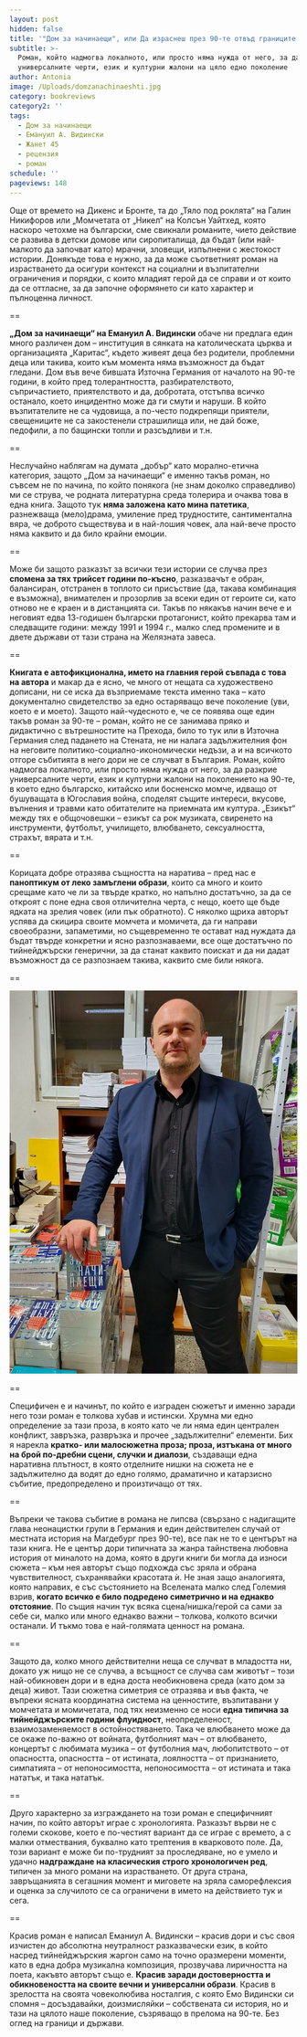 ```yaml
---
layout: post
hidden: false
title: '"Дом за начинаещи", или Да израснеш през 90-те отвъд границите'
subtitle: >-
  Роман, който надмогва локалното, или просто няма нужда от него, за да разкрие
  универсалните черти, език и културни жалони на цяло едно поколение
author: Antonia
image: /Uploads/domzanachinaeshti.jpg
category: bookreviews
category2: ''
tags:
  - Дом за начинаещи
  - Емануил А. Видински
  - Жанет 45
  - рецензия
  - роман
schedule: ''
pageviews: 148
---
```

Още от времето на Дикенс и Бронте, та до „Тяло под роклята“ на Галин Никифоров или „Момчетата от „Никел“ на Колсън Уайтхед, която наскоро четохме на български, сме свикнали романите, чието действие се развива в детски домове или сиропиталища, да бъдат (или най-малкото да започват като) мрачни, зловещи, изпълнени с жестокост истории. Донякъде това е нужно, за да може съответният роман на израстването да осигури контекст на социални и възпитателни ограничения и порядки, с които младият герой да се справи и от които да се оттласне, за да започне оформянето си като характер и пълноценна личност.

\==

**„Дом за начинаещи“ на Емануил А. Видински** обаче ни предлага един много различен дом – институция в сянката на католическата църква и организацията „Каритас“, където живеят деца без родители, проблемни деца или такива, които към момента няма възможност да бъдат гледани. Дом във вече бившата Източна Германия от началото на 90-те години, в който пред толерантността, разбирателството, съпричастието, приятелството и да, добротата, отстъпва всичко останало, което инцидентно може да ги смути и наруши. В който възпитателите не са чудовища, а по-често подкрепящи приятели, свещениците не са закостенели страшилища или, не дай боже, педофили, а по бащински топли и разсъдливи и т.н.

\==

Неслучайно наблягам на думата „добър“ като морално-етична категория, защото „Дом за начинаещи“ е именно такъв роман, но съвсем не по начина, по който понякога (не знам доколко справедливо) ми се струва, че родната литературна среда толерира и очаква това в една книга. Защото тук **няма заложена като мина патетика**, разнежваща (мело)драма, умиление пред трудностите, сантиментална вяра, че доброто съществува и в най-лошия човек, ала най-вече просто няма каквито и да било крайни емоции.

\==

Може би защото разказът за всички тези истории се случва през **спомена за тях трийсет години по-късно**, разказвачът е обран, балансиран, отстранен в топлото си присъствие (да, такава комбинация е възможна), внимателен и прозорлив за всеки един от героите си, като отново не е краен и в дистанцията си. Такъв по някакъв начин вече е и неговият едва 13-годишен български протагонист, който прекарва там и следващите години: между 1991 и 1994 г., малко след промените и в двете държави от тази страна на Желязната завеса.

\==

**Книгата е автофикционална, името на главния герой съвпада с това на автора** и макар да е ясно, че много от нещата са художествено дописани, ни се иска да възприемаме текста именно така – като документално свидетелство за едно остаряващо вече поколение (уви, което е и моето). Защото най-чудесното е, че се появява още един такъв роман за 90-те – роман, който не се занимава пряко и дидактично с вътрешностите на Прехода, било то тук или в Източна Германия след падането на Стената, не ни налага задължителния фон на неговите политико-социално-икономически недъзи, а и на всичкото отгоре събитията в него дори не се случват в България. Роман, който надмогва локалното, или просто няма нужда от него, за да разкрие универсалните черти, език и културни жалони на поколението на 90-те, в което едно българско, китайско или босненско момче, идващо от бушуващата в Югославия война, споделят същите интереси, вкусове, вълнения и травми като обитателите на приемната им култура. „Езикът“ между тях е общочовешки – езикът са рок музиката, свиренето на инструменти, футболът, училището, влюбването, сексуалността, страхът, вярата и т.н.

\==

Корицата добре отразява същността на наратива – пред нас е **паноптикум от леко замъглени образи**, които са много и които срещаме като че ли за твърде кратко, но напълно достатъчно, за да се откроят с поне една своя отличителна черта, с нещо, което ще бъде ядката на зрелия човек (или пък обратното). С няколко щриха авторът успява да скицира своите момчета и момичета, да ги направи своеобразни, запаметими, но същевременно те остават над нуждата да бъдат твърде конкретни и ясно разпознаваеми, все още достатъчно по тийнейджърски генерични, за да станат каквито поискат и да ни дадат възможност да се разпознаем такива, каквито сме били някога.

\==

![](/Uploads/emosdomza.jpg)

\==

Специфичен е и начинът, по който е изграден сюжетът и именно заради него този роман е толкова хубав и истински. Хрумна ми едно определение за тази проза, в която като че ли няма един централен конфликт, завръзка, развръзка и прочее „задължителни“ елементи. Бих я нарекла **кратко- или малосюжетна проза; проза, изтъкана от много на брой по-дребни сцени, случки и диалози**, създаващи една наративна плътност, в която отделните нишки на сюжета не е задължително да водят до едно голямо, драматично и катарзисно събитие, предопределено и произтичащо от тях.

\==

Въпреки че такова събитие в романа не липсва (свързано с надигащите глава неонацистки групи в Германия и един действителен случай от местната история на Магдебург през 90-те), все пак не то е центърът на тази книга. Не е център дори типичната за жанра тайнствена любовна история от миналото на дома, която в други книги би могла да износи сюжета – към нея авторът също подхожда със зряла и обрана чувствителност, съхранявайки красотата ѝ. Не зная защо аналогията, която направих, е със състоянието на Вселената малко след Големия взрив, **когато всичко е било подредено симетрично и на еднакво отстояние**. По същия начин тук всяка сцена/нишка/герой са сами за себе си, малко или много еднакво важни – толкова, колкото всички останали. И тъкмо това е най-голямата ценност на романа.

\==

Защото да, колко много действителни неща се случват в младостта ни, докато уж нищо не се случва, а всъщност се случва сам животът – този най-обикновен дори и в една доста необикновена среда (като дом за деца) живот. Тази сюжетна симетрия се отразява и във факта, че въпреки ясната координатна система на ценностите, възпитавани у момчетата и момичетата, под тях неизменно се носи **една типична за тийнейджърските години флуидност**, неопределеност, взаимозаменяемост в остойностяването. Така че влюбването може да се окаже по-важно от войната, футболният мач – от влюбването, концертът с любимата музика – от футболния мач, любопитството – от опасността, опасността – от истината, лоялността – от признанието, симпатията – от непоносимостта, непоносимостта – от истината и така нататък, и така нататък.

\==

Друго характерно за изграждането на този роман е специфичният начин, по който авторът играе с хронологията. Разказът върви не с големи скокове, което е по-честият вариант да се играе с времето, а с малки отмествания, буквално като трептения в кварковото поле. Да, този вариант е може би по-трудният за проследяване, но е умело и удачно **надграждане на класическия строго хронологичен ред**, типичен за много романи на израстването. От друга страна, завръщанията в сегашния момент и миговете на зряла саморефлексия и оценка за случилото се са ограничени в името на действието тук и сега.

\==

Красив роман е написал Еманиул А. Видински – красив дори и със своя изчистен до абсолютна неутралност разказвачески език, в който насред тийнейджърския жаргон само на точно оразмерени моменти, като в една добра музикална композиция, прозвучава лиричността на поета, какъвто авторът също е. **Красив заради достоверността и обикновеността на своите вечни и универсални образи**. Красив в зрелостта на своята човеколюбива носталгия, с която Емо Видински си спомня – досъздавайки, доизмисляйки – собствената си история, но и тази на цялото наше поколение, съзряващо в прелома на 90-те. Без оглед на граници и държави.